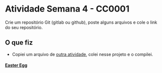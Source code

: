 # Atividade Semana 4 - CC0001
Crie um repositório Git (gitlab ou github), poste alguns arquivos e cole o link do seu repositório. 

## O que fiz
* Copiei um arquivo de [outra atividade](https://github.com/DanielNasc/UFCA-exercicios), colei nesse projeto e o compilei.

#### [Easter Egg](https://youtu.be/dQw4w9WgXcQ)
